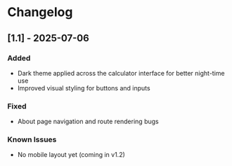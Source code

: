 # Changelog

## [1.1] - 2025-07-06
### Added
- Dark theme applied across the calculator interface for better night-time use
- Improved visual styling for buttons and inputs

### Fixed
- About page navigation and route rendering bugs

### Known Issues
- No mobile layout yet (coming in v1.2)

